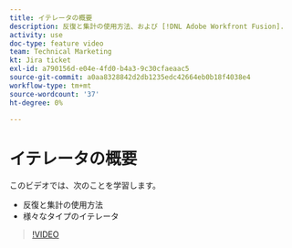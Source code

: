 ```yaml
---
title: イテレータの概要
description: 反復と集計の使用方法、および [!DNL Adobe Workfront Fusion].
activity: use
doc-type: feature video
team: Technical Marketing
kt: Jira ticket
exl-id: a790156d-e04e-4fd0-b4a3-9c30cfaeaac5
source-git-commit: a0aa8328842d2db1235edc42664eb0b18f4038e4
workflow-type: tm+mt
source-wordcount: '37'
ht-degree: 0%

---
```


# イテレータの概要

このビデオでは、次のことを学習します。

* 反復と集計の使用方法
* 様々なタイプのイテレータ

>[!VIDEO](https://video.tv.adobe.com/v/335277/?quality=12)
